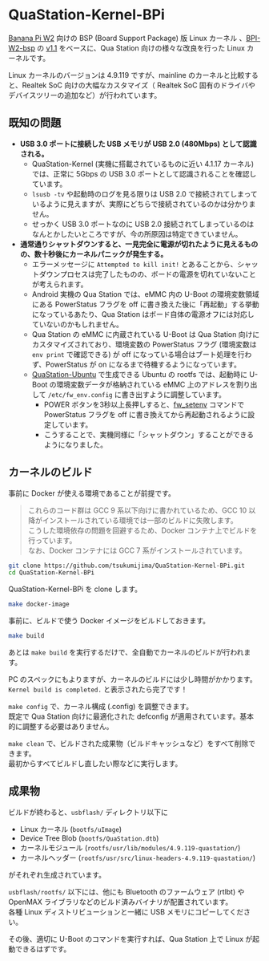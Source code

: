 
# QuaStation-Kernel-BPi

[Banana Pi W2](https://wiki.banana-pi.org/Banana_Pi_BPI-W2) 向けの BSP (Board Support Package) 版 Linux カーネル 、[BPI-W2-bsp](https://github.com/BPI-SINOVOIP/BPI-W2-bsp) の [v1.1](https://github.com/BPI-SINOVOIP/BPI-W2-bsp/releases/tag/w2-4.9-v1.1) をベースに、Qua Station 向けの様々な改良を行った Linux カーネルです。

Linux カーネルのバージョンは 4.9.119 ですが、mainline のカーネルと比較すると、Realtek SoC 向けの大幅なカスタマイズ（ Realtek SoC 固有のドライバやデバイスツリーの追加など）が行われています。  

## 既知の問題

- **USB 3.0 ポートに接続した USB メモリが USB 2.0 (480Mbps) として認識される。**
  - QuaStation-Kernel (実機に搭載されているものに近い 4.1.17 カーネル) では、正常に 5Gbps の USB 3.0 ポートとして認識されることを確認しています。
  - `lsusb -tv` や起動時のログを見る限りは USB 2.0 で接続されてしまっているように見えますが、実際にどちらで接続されているのかは分かりません。
  - せっかく USB 3.0 ポートなのに USB 2.0 接続されてしまっているのはなんとかしたいところですが、今の所原因は特定できていません。
- **通常通りシャットダウンすると、一見完全に電源が切れたように見えるものの、数十秒後にカーネルパニックが発生する。**
  - エラーメッセージに `Attempted to kill init!` とあることから、シャットダウンプロセスは完了したものの、ボードの電源を切れていないことが考えられます。
  - Android 実機の Qua Station では、eMMC 内の U-Boot の環境変数領域にある PowerStatus フラグを off に書き換えた後に「再起動」する挙動になっているあたり、Qua Station はボード自体の電源オフには対応していないのかもしれません。
  - Qua Station の eMMC に内蔵されている U-Boot は Qua Station 向けにカスタマイズされており、環境変数の PowerStatus フラグ (環境変数は `env print` で確認できる) が off になっている場合はブート処理を行わず、PowerStatus が on になるまで待機するようになっています。
  - [QuaStation-Ubuntu](https://github.com/tsukumijima/QuaStation-Ubuntu) で生成できる Ubuntu の rootfs では、起動時に U-Boot の環境変数データが格納されている eMMC 上のアドレスを割り出して `/etc/fw_env.config` に書き出すように調整しています。
    - POWER ボタンを3秒以上長押しすると、[fw_setenv](https://manpages.ubuntu.com/manpages/focal/man8/fw_setenv.8.html) コマンドで PowerStatus フラグを off に書き換えてから再起動されるように設定しています。
    - こうすることで、実機同様に「シャットダウン」することができるようになりました。

## カーネルのビルド

事前に Docker が使える環境であることが前提です。

> これらのコード群は GCC 9 系以下向けに書かれているため、GCC 10 以降がインストールされている環境では一部のビルドに失敗します。  
> こうした環境依存の問題を回避するため、Docker コンテナ上でビルドを行っています。  
> なお、Docker コンテナには GCC 7 系がインストールされています。

```bash
git clone https://github.com/tsukumijima/QuaStation-Kernel-BPi.git
cd QuaStation-Kernel-BPi
```

QuaStation-Kernel-BPi を clone します。

```bash
make docker-image
```

事前に、ビルドで使う Docker イメージをビルドしておきます。

```bash
make build
```

あとは `make build` を実行するだけで、全自動でカーネルのビルドが行われます。  

PC のスペックにもよりますが、カーネルのビルドには少し時間がかかります。  
`Kernel build is completed.` と表示されたら完了です！

`make config` で、カーネル構成 (.config) を調整できます。  
既定で Qua Station 向けに最適化された defconfig が適用されています。基本的に調整する必要はありません。

`make clean` で、ビルドされた成果物（ビルドキャッシュなど）をすべて削除できます。  
最初からすべてビルドし直したい際などに実行します。

## 成果物

ビルドが終わると、`usbflash/` ディレクトリ以下に

- Linux カーネル (`bootfs/uImage`)
- Device Tree Blob (`bootfs/QuaStation.dtb`)
- カーネルモジュール (`rootfs/usr/lib/modules/4.9.119-quastation/`)
- カーネルヘッダー (`rootfs/usr/src/linux-headers-4.9.119-quastation/`)

がそれぞれ生成されています。  

`usbflash/rootfs/` 以下には、他にも Bluetooth のファームウェア (rtlbt) や OpenMAX ライブラリなどのビルド済みバイナリが配置されています。  
各種 Linux ディストリビューションと一緒に USB メモリにコピーしてください。

その後、適切に U-Boot のコマンドを実行すれば、Qua Station 上で Linux が起動できるはずです。
